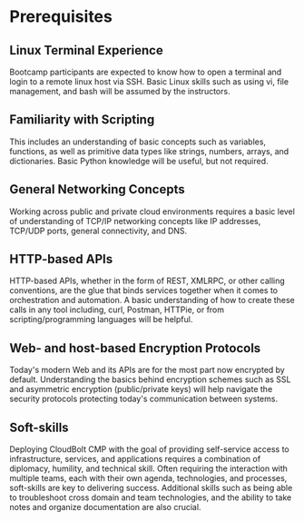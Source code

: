 # Prerequisites

## Linux Terminal Experience
Bootcamp participants are expected to know how to open a terminal and login to a remote linux host via SSH. Basic Linux skills such as using vi, file management, and bash will be assumed by the instructors.

## Familiarity with Scripting
This includes an understanding of basic concepts such as variables, functions, as well as primitive data types like strings, numbers, arrays, and dictionaries. Basic Python knowledge will be useful, but not required.

## General Networking Concepts
Working across public and private cloud environments requires a basic level of understanding of TCP/IP networking concepts like IP addresses, TCP/UDP ports, general connectivity, and DNS.

## HTTP-based APIs
HTTP-based APIs, whether in the form of REST, XMLRPC, or other calling conventions, are the glue that binds services together when it comes to orchestration and automation. A basic understanding of how to create these calls in any tool including, curl, Postman, HTTPie, or from scripting/programming languages will be helpful.

## Web- and host-based Encryption Protocols
Today's modern Web and its APIs are for the most part now encrypted by default. Understanding the basics behind encryption schemes such as SSL and asymmetric encryption (public/private keys) will help navigate the security protocols protecting today's communication between systems.

## Soft-skills
Deploying CloudBolt CMP with the goal of providing self-service access to infrastructure, services, and applications requires a combination of diplomacy, humility, and technical skill. Often requiring the interaction with multiple teams, each with their own agenda, technologies, and processes, soft-skills are key to delivering success. Additional skills such as being able to troubleshoot cross domain and team technologies, and the ability to take notes and organize documentation are also crucial.
